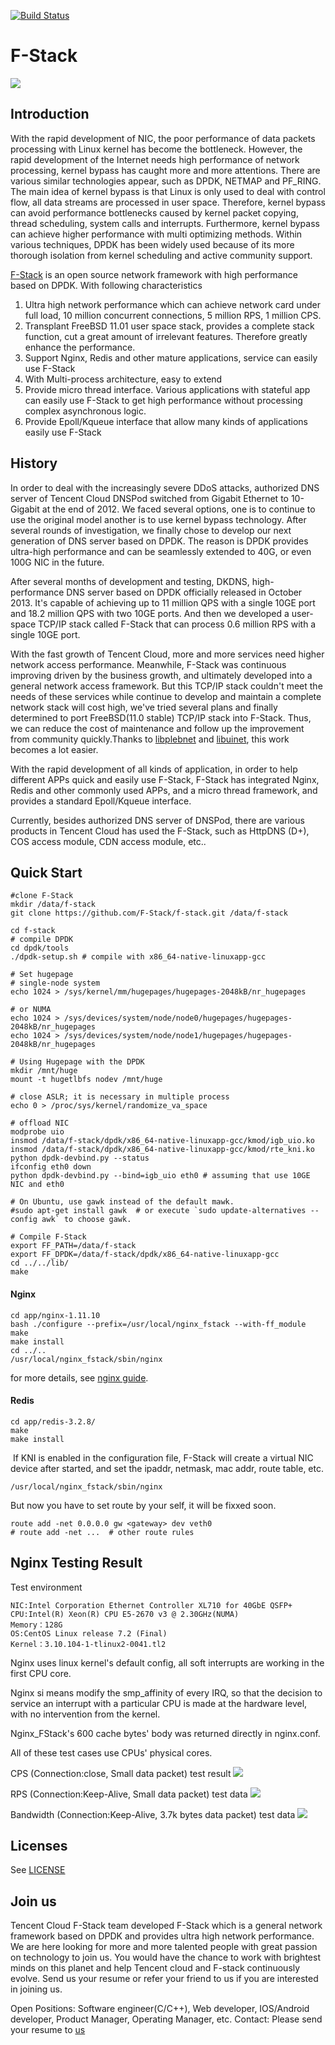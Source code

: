[![Build Status](https://travis-ci.org/F-Stack/f-stack.svg?branch=master)](https://travis-ci.org/F-Stack/f-stack)

# F-Stack
![](F-Stack.png)

## Introduction

With the rapid development of NIC, the poor performance of data packets processing with Linux kernel has become the bottleneck. However, the rapid development of the Internet needs high performance of network processing, kernel bypass has caught more and more attentions. There are various similar technologies appear, such as DPDK, NETMAP and PF_RING. The main idea of kernel bypass is that Linux is only used to deal with control flow, all data streams are processed in user space. Therefore, kernel bypass can avoid performance bottlenecks caused by kernel packet copying, thread scheduling, system calls and interrupts. Furthermore, kernel bypass can achieve higher performance with multi optimizing methods.  Within various techniques, DPDK has been widely used because of its more thorough isolation from kernel scheduling and active community support.

[F-Stack](http://www.f-stack.org/?from=github) is an open source network framework with high performance based on DPDK. With following characteristics

1. Ultra high network performance which can achieve network card under full load, 10 million concurrent connections, 5 million RPS, 1 million CPS.
2. Transplant FreeBSD 11.01 user space stack, provides a complete stack function, cut a great amount of irrelevant features. Therefore greatly enhance the performance.
3. Support Nginx, Redis and other mature applications, service can easily use F-Stack
4. With Multi-process architecture, easy to extend
5. Provide micro thread interface. Various applications with stateful app can easily use F-Stack to get high performance without processing complex asynchronous logic.
6. Provide Epoll/Kqueue interface that allow many kinds of applications easily use F-Stack

## History

In order to deal with the increasingly severe DDoS attacks, authorized DNS server of Tencent Cloud DNSPod switched from Gigabit Ethernet to 10-Gigabit at the end of 2012. We faced several options, one is to continue to use the original model another is to use kernel bypass technology. After several rounds of investigation, we finally chose to develop our next generation of DNS server based on DPDK. The reason is DPDK provides ultra-high performance and can be seamlessly extended to 40G, or even 100G NIC in the future.

After several months of development and testing, DKDNS, high-performance DNS server based on DPDK officially released in October 2013. It's capable of achieving up to 11 million QPS with a single 10GE port and 18.2 million QPS with two 10GE ports. And then we developed a user-space TCP/IP stack called F-Stack that can process 0.6 million RPS with a single 10GE port.

With the fast growth of Tencent Cloud, more and more services need higher network access performance. Meanwhile, F-Stack was continuous improving driven by the business growth, and ultimately developed into a general network access framework. But this TCP/IP stack couldn't meet the needs of these services while continue to develop and maintain a complete network stack will cost high, we've tried several plans and finally determined to port FreeBSD(11.0 stable) TCP/IP stack into F-Stack. Thus, we can reduce the cost of maintenance and follow up the improvement from community quickly.Thanks to [libplebnet](https://gitorious.org/freebsd/kmm-sandbox/commit/fa8a11970bc0ed092692736f175925766bebf6af?p=freebsd:kmm-sandbox.git;a=tree;f=lib/libplebnet;h=ae446dba0b4f8593b69b339ea667e12d5b709cfb;hb=refs/heads/work/svn_trunk_libplebnet) and [libuinet](https://github.com/pkelsey/libuinet), this work becomes a lot easier.

With the rapid development of all kinds of application, in order to help different APPs quick and easily use F-Stack, F-Stack has integrated Nginx, Redis and other commonly used APPs, and a micro thread framework, and provides a standard Epoll/Kqueue interface.

Currently, besides authorized DNS server of DNSPod, there are various products in Tencent Cloud has used the F-Stack, such as HttpDNS (D+), COS access module, CDN access module, etc..

## Quick Start

    #clone F-Stack
    mkdir /data/f-stack
    git clone https://github.com/F-Stack/f-stack.git /data/f-stack

    cd f-stack
    # compile DPDK
    cd dpdk/tools
    ./dpdk-setup.sh # compile with x86_64-native-linuxapp-gcc

    # Set hugepage
    # single-node system
    echo 1024 > /sys/kernel/mm/hugepages/hugepages-2048kB/nr_hugepages

    # or NUMA
    echo 1024 > /sys/devices/system/node/node0/hugepages/hugepages-2048kB/nr_hugepages
    echo 1024 > /sys/devices/system/node/node1/hugepages/hugepages-2048kB/nr_hugepages

    # Using Hugepage with the DPDK
    mkdir /mnt/huge
    mount -t hugetlbfs nodev /mnt/huge

    # close ASLR; it is necessary in multiple process
    echo 0 > /proc/sys/kernel/randomize_va_space

    # offload NIC
    modprobe uio
    insmod /data/f-stack/dpdk/x86_64-native-linuxapp-gcc/kmod/igb_uio.ko
    insmod /data/f-stack/dpdk/x86_64-native-linuxapp-gcc/kmod/rte_kni.ko
    python dpdk-devbind.py --status
    ifconfig eth0 down
    python dpdk-devbind.py --bind=igb_uio eth0 # assuming that use 10GE NIC and eth0

    # On Ubuntu, use gawk instead of the default mawk.
    #sudo apt-get install gawk  # or execute `sudo update-alternatives --config awk` to choose gawk.

    # Compile F-Stack
    export FF_PATH=/data/f-stack
    export FF_DPDK=/data/f-stack/dpdk/x86_64-native-linuxapp-gcc
    cd ../../lib/
    make

#### Nginx

    cd app/nginx-1.11.10
    bash ./configure --prefix=/usr/local/nginx_fstack --with-ff_module
    make
    make install
    cd ../..
    /usr/local/nginx_fstack/sbin/nginx

for more details, see [nginx guide](https://github.com/F-Stack/f-stack/blob/master/doc/F-Stack_Nginx_APP_Guide.md).

#### Redis

    cd app/redis-3.2.8/
    make
    make install

  If KNI is enabled in the configuration file, F-Stack will create a virtual NIC device after started, and set the ipaddr, netmask, mac addr, route table, etc.

    /usr/local/nginx_fstack/sbin/nginx

  But now you have to set route by your self, it will be fixxed soon.

    route add -net 0.0.0.0 gw <gateway> dev veth0
    # route add -net ...  # other route rules

## Nginx Testing Result

Test environment

    NIC:Intel Corporation Ethernet Controller XL710 for 40GbE QSFP+
    CPU:Intel(R) Xeon(R) CPU E5-2670 v3 @ 2.30GHz(NUMA)
    Memory：128G
    OS:CentOS Linux release 7.2 (Final)
    Kernel：3.10.104-1-tlinux2-0041.tl2

Nginx uses linux kernel's default config, all soft interrupts are working in the first CPU core.

Nginx si means modify the smp_affinity of every IRQ, so that the decision to service an interrupt with a particular CPU is made at the hardware level, with no intervention from the kernel.

Nginx_FStack's 600 cache bytes' body was returned directly in nginx.conf.

All of these test cases use CPUs' physical cores.


CPS (Connection:close, Small data packet)  test result
![](http://i.imgur.com/PvCRmXR.png)

RPS (Connection:Keep-Alive, Small data packet) test data
![](http://i.imgur.com/CTDPx3a.png)

Bandwidth (Connection:Keep-Alive, 3.7k bytes data packet) test data
![](http://i.imgur.com/1ZM6yT9.png)

## Licenses
See [LICENSE](LICENSE)

## Join us

Tencent Cloud F-Stack team developed F-Stack which is a general network framework based on DPDK and provides ultra high network performance. We are here looking for more and more talented people with great passion on technology to join us. You would have the chance to work with brightest minds on this planet and help Tencent cloud and F-stack continuously evolve. Send us your resume or refer your friend to us if you are interested in joining us.

Open Positions: Software engineer(C/C++), Web developer, IOS/Android developer, Product Manager, Operating Manager, etc.
Contact: Please send your resume to [us](mailto:allanhuang@tencent.com)
